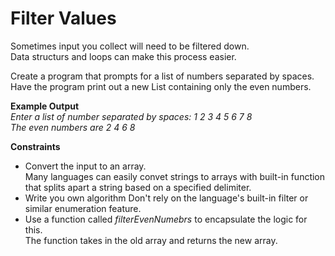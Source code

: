 # Filter Values

Sometimes input you collect will need to be filtered down.  
Data structurs and loops can make this process easier.

Create a program that prompts for a list of numbers separated by spaces.  
Have the program print out a new List containing only the even numbers.

**Example Output**  
*Enter a list of number separated by spaces: 1 2 3 4 5 6 7 8*  
*The even numbers are 2 4 6 8*

**Constraints**
- Convert the input to an array.  
  Many languages can easily convet strings to arrays with built-in function that splits apart a string based on a specified delimiter.
- Write you own algorithm
  Don't rely on the language's built-in filter or similar enumeration feature.
- Use a function called *filterEvenNumebrs* to encapsulate the logic for this.  
  The function takes in the old array and returns the new array.
